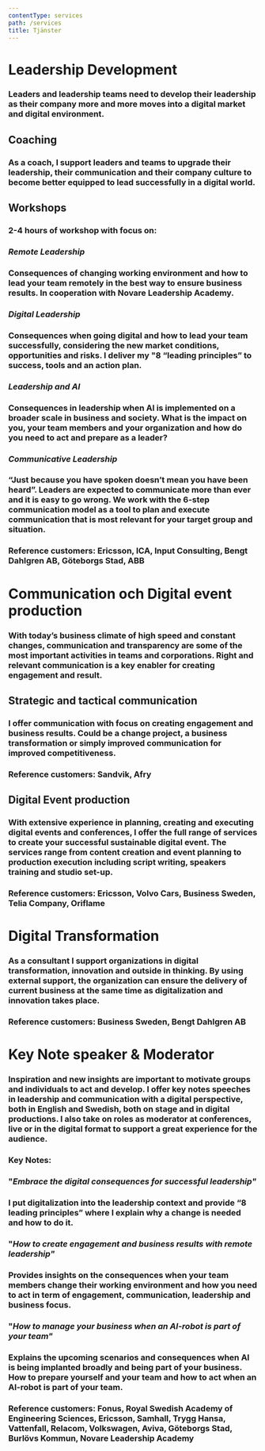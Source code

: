 ```yaml
---
contentType: services
path: /services
title: Tjänster
---
```

# **Leadership  Development**

### Leaders and leadership teams need to develop their leadership as their company more and more moves into a digital market and digital environment.

## Coaching

### As a coach, I support leaders and teams to upgrade their leadership, their communication and their company culture to become better equipped to lead successfully in a digital world.

## Workshops

### 2-4 hours of workshop with focus on:

### _Remote Leadership_

### Consequences of changing working environment and how to lead your team remotely in the best way to ensure business results. In cooperation with Novare Leadership Academy.

### _Digital Leadership_

### Consequences when going digital and how to lead your team successfully, considering the new market conditions, opportunities and risks. I deliver my "8 “leading principles” to success, tools and an action plan.

### _Leadership and AI_

### Consequences in leadership when AI is implemented on a broader scale in business and society. What is the impact on you, your team members and your organization and how do you need to act and prepare as a leader?

### _Communicative Leadership_

### “Just because you have spoken doesn’t mean you have been heard”. Leaders are expected to communicate more than ever and it is easy to go wrong. We work with the 6-step communication model as a tool to plan and execute communication that is most relevant for your target group and situation.

### Reference customers: Ericsson, ICA, Input Consulting, Bengt Dahlgren AB, Göteborgs Stad, ABB

### 

# Communication och Digital event production

### With today’s business climate of high speed and constant changes, communication and transparency are some of the most important activities in teams and corporations. Right and relevant communication is a key enabler for creating engagement and result.

## Strategic and tactical communication

### I offer communication with focus on creating engagement and business results. Could be a change project, a business transformation or simply improved communication for improved competitiveness.

### Reference customers: Sandvik, Afry

## Digital Event production

### With extensive experience in planning, creating and executing digital events and conferences, I offer the full range of services to create your successful sustainable digital event. The services range from content creation and event planning to production execution including script writing, speakers training and studio set-up.

### Reference customers: Ericsson, Volvo Cars, Business Sweden, Telia Company, Oriflame

### 

# Digital Transformation

### As a consultant I support organizations in digital transformation, innovation and outside in thinking. By using external support, the organization can ensure the delivery of current business at the same time as digitalization and innovation takes place.

### Reference customers: Business Sweden, Bengt Dahlgren AB

### 

# Key Note speaker & Moderator

### Inspiration and new insights are important to motivate groups and individuals to act and develop. I offer key notes speeches in leadership and communication with a digital perspective, both in English and Swedish, both on stage and in digital productions.  I also take on roles as moderator at conferences, live or in the digital format to support a great experience for the audience.

### Key Notes:

### "_Embrace the digital consequences for successful leadership"_

### I put digitalization into the leadership context and provide “8 leading principles” where I explain why a change is needed and how to do it.

### "_How to create engagement and business results with remote leadership"_

### Provides insights on the consequences when your team members change their working environment and how you need to act in term of engagement, communication, leadership and business focus.

### "_How to manage your business when an AI-robot is part of your team"_

### Explains the upcoming scenarios and consequences when AI is being implanted broadly and being part of your business. How to prepare yourself and your team and how to act when an AI-robot is part of your team.

### Reference customers: Fonus, Royal Swedish Academy of Engineering Sciences, Ericsson, Samhall, Trygg Hansa, Vattenfall, Relacom, Volkswagen, Aviva, Göteborgs Stad, Burlövs Kommun, Novare Leadership Academy

### 

###
